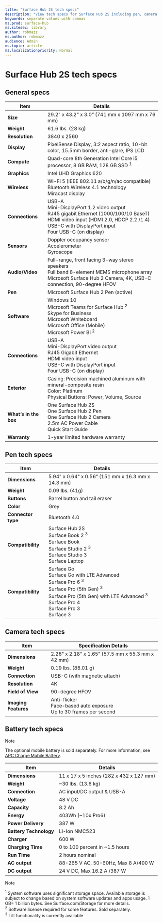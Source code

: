 ```yaml
---
title: "Surface Hub 2S tech specs"
description: "View tech specs for Surface Hub 2S including pen, camera, and optional mobile battery specifications."
keywords: separate values with commas
ms.prod: surface-hub
ms.sitesec: library
author: robmazz
ms.author: robmazz
audience: Admin
ms.topic: article
ms.localizationpriority: Normal
---
```


# Surface Hub 2S tech specs

## General specs

| Item | Details |
| ---- | ------- |
| **Size** | 29.2" x 43.2" x 3.0” (741 mm x 1097 mm x 76 mm) |
| **Weight** | 61.6 lbs. (28 kg) |
| **Resolution** | 3840 x 2560 |
| **Display** | PixelSense Display, 3:2 aspect ratio, 10-bit color, 15.5mm border, anti-glare, IPS LCD |
| **Compute** | Quad-core 8th Generation Intel Core i5 processor, 8 GB RAM, 128 GB SSD <sup>1</sup> |
| **Graphics** | Intel UHD Graphics 620 |
| **Wireless** | Wi-Fi 5 (IEEE 802.11 a/b/g/n/ac compatible) Bluetooth Wireless 4.1 technology <br> Miracast display |
| **Connections** | USB-A <br> Mini-DisplayPort 1.2 video output <br> RJ45 gigabit Ethernet (1000/100/10 BaseT) <br> HDMI video input (HDMI 2.0, HDCP 2.2 /1.4) <br> USB-C with DisplayPort input <br> Four USB-C (on display) |
| **Sensors** | Doppler occupancy sensor <br> Accelerometer <br> Gyroscope |
| **Audio/Video** | Full-range, front facing 3-way stereo speakers <br> Full band 8-element MEMS microphone array <br> Microsoft Surface Hub 2 Camera, 4K, USB-C connection, 90-degree HFOV |
| **Pen** | Microsoft Surface Hub 2 Pen (active) |
| **Software** | Windows 10 <br> Microsoft Teams for Surface Hub <sup>2</sup> <br> Skype for Business <br> Microsoft Whiteboard <br> Microsoft Office (Mobile) <br> Microsoft Power BI <sup>2</sup> |
| **Connections** | USB-A <br> Mini-DisplayPort video output <br> RJ45 Gigabit Ethernet <br> HDMI video input <br> USB-C with DisplayPort input <br> Four USB-C (on display) |
| **Exterior** | Casing: Precision machined aluminum with mineral-composite resin <br> Color: Platinum <br> Physical Buttons: Power, Volume, Source |
| **What’s in the box** | One Surface Hub 2S <br> One Surface Hub 2 Pen  <br> One Surface Hub 2 Camera <br> 2.5m AC Power Cable <br> Quick Start Guide |
| **Warranty** | 1-year limited hardware warranty |

## Pen tech specs

| Item | Details |
| ---- | ------- |
| **Dimensions** | 5.94" x 0.64" x 0.56” (151 mm x 16.3 mm x 14.3 mm) |
| **Weight** | 0.09 lbs. (41g) |
| **Buttons** | Barrel button and tail eraser |
| **Color** | Grey |
| **Connector type** | Bluetooth 4.0 |
| **Compatibility** | Surface Hub 2S <br> Surface Book 2 <sup>3</sup> <br> Surface Book <br> Surface Studio 2 <sup>3</sup> <br> Surface Studio 3 <br> Surface Laptop <br> |
| **Compatibility**  | Surface Go <br> Surface Go with LTE Advanced  <br> Surface Pro 6 <sup>3</sup> <br> Surface Pro (5th Gen) <sup>3</sup> <br> Surface Pro (5th Gen) with LTE Advanced <sup>3</sup> <br> Surface Pro 4 <br> Surface Pro 3 <br> Surface 3 |

## Camera tech specs

| Item | Specification Details |
| ---- | --------------------- |
|**Dimensions** | 2.26" x 2.18" x 1.65” (57.5 mm x 55.3 mm x 42 mm) |
|**Weight** | 0.19 lbs. (88.01 g) |
| **Connection** | USB-C (with magnetic attach) |
| **Resolution** | 4K |
| **Field of View** | 90-degree HFOV |
| **Imaging Features** | Anti-flicker <br> Face-based auto exposure <br> Up to 30 frames per second <br> |

## Battery tech specs

> [!NOTE]
> The optional mobile battery is sold separately. For more information, see [APC Charge Mobile Battery](https://www.apc.com/us/en/campaign/apc-charge-mobile-battery-for-microsoft-surface-hub-2.jsp).

| Item | Details |
| ---- | ------- |
| **Dimensions** | 11 x 17 x 5 inches (282 x 432 x 127 mm) |
| **Weight** | ~30 lbs. (13.6 kg) |
| **Connection** | AC input/DC output & USB-A |
| **Voltage** | 48 V DC |
| **Capacity** | 8.2 Ah |
| **Energy** | 403Wh (~10x Pro6) |
| **Power Delivery** | 387 W |
| **Battery Technology** | Li-Ion NMC523 |
| **Charger** | 600 W |
| **Charging Time** | 0 to 100 percent in ~1.5 hours |
| **Run Time** | 2 hours nominal |
| **AC output** | 88-265 V AC, 50-60Hz, Max 8 A/400 W |
| **DC output** | 24 V DC, Max 16.2 A /387 W |

> [!NOTE]
> <sup>1</sup> System software uses significant storage space. Available storage is subject to change based on system software updates and apps usage. 1 GB= 1 billion bytes. See Surface.com/Storage for more details. <br> <sup>2</sup> Software license required for some features. Sold separately.<br> <sup>3</sup> Tilt functionality is currently available
